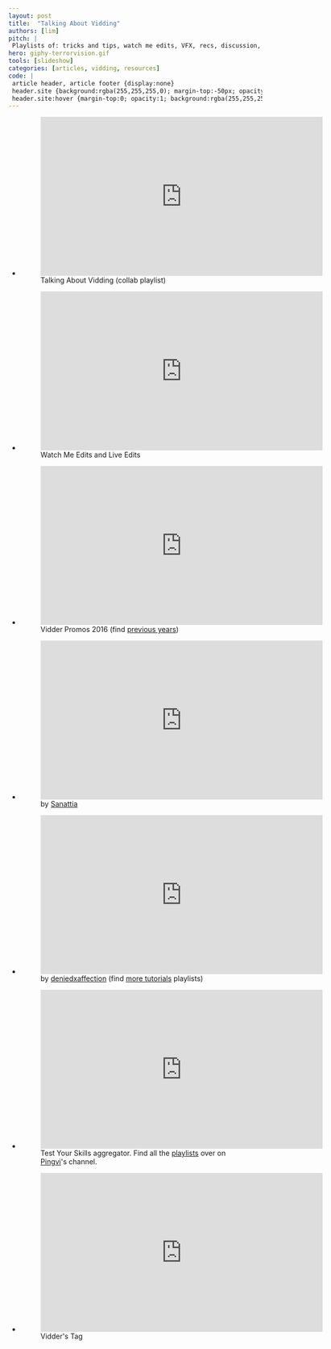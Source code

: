 ```yaml
---
layout: post
title:  "Talking About Vidding"
authors: [lim]
pitch: |
 Playlists of: tricks and tips, watch me edits, VFX, recs, discussion, and vidder tag.
hero: giphy-terrorvision.gif
tools: [slideshow]
categories: [articles, vidding, resources]
code: |
 article header, article footer {display:none}
 header.site {background:rgba(255,255,255,0); margin-top:-50px; opacity:0; transition: all 2s ease}
 header.site:hover {margin-top:0; opacity:1; background:rgba(255,255,255,0.95)}
---
```



<div class="slideshow dark">
<ul class="slides">
<li>
	<figure class="video">
	<iframe width="560" height="315" src="https://www.youtube.com/embed/videoseries?list=PLliE8mqiSLjwoQ7sXRXkd-JEmFhtIfaur" frameborder="0" allowfullscreen></iframe>
	<figcaption>Talking About Vidding (collab playlist)</figcaption>
	</figure>
</li>
<li>
	<figure class="video">
	<iframe width="560" height="315" src="https://www.youtube.com/embed/videoseries?list=PLliE8mqiSLjxV_zH1qWKjTZP6O12WY3RC" frameborder="0" allowfullscreen></iframe>
	<figcaption>Watch Me Edits and Live Edits</figcaption>
	</figure>
</li>
<li>
	<figure class="video">
	<iframe width="560" height="315" src="https://www.youtube.com/embed/videoseries?list=PLliE8mqiSLjyZMLcdQnhisYVwoi_5suZw" frameborder="0" allowfullscreen></iframe>
	<figcaption>Vidder Promos 2016 (find <a href="https://www.youtube.com/user/blimvisible/playlists?shelf_id=8&view=50&sort=dd">previous years</a>)</figcaption>
	</figure>
</li>
<li>
	<figure class="video">
	<iframe width="560" height="315" src="https://www.youtube.com/embed/videoseries?list=PL6HA824S1lPhLHpGQ1fxusgxt4Kjhk5QC" frameborder="0" allowfullscreen></iframe>
	<figcaption>by <a href="https://www.youtube.com/user/sanattia">Sanattia</a></figcaption>
	</figure>
</li>
<li>
	<figure class="video">
	<iframe width="560" height="315" src="https://www.youtube.com/embed/videoseries?list=PLSv6HN6vDQFssNmNiIN6uVEHekMRZGfec" frameborder="0" allowfullscreen></iframe>
	<figcaption>by <a href="https://www.youtube.com/user/deniedxaffection">deniedxaffection</a> (find <a href="https://www.youtube.com/user/blimvisible/playlists?shelf_id=9&view=50&sort=dd">more tutorials</a> playlists)</figcaption>
	</figure>
</li>
<li>
	<figure class="video">
	<iframe width="560" height="315" src="https://www.youtube.com/embed/videoseries?list=PLliE8mqiSLjza-CtpjXWbginiquw06VwG" frameborder="0" allowfullscreen></iframe>
	<figcaption class="flexcaption">Test Your Skills aggregator. Find all the <a href="https://www.youtube.com/user/smska1995/playlists">playlists</a> over on <a href="https://www.youtube.com/user/smska1995">Pingvi</a>'s channel. </figcaption>
	</figure>
</li>
<li>
	<figure class="video">
	<iframe width="560" height="315" src="https://www.youtube.com/embed/videoseries?list=PLliE8mqiSLjwR2PBB4BDHonTmayOdzM0a" frameborder="0" allowfullscreen></iframe>
	<figcaption class="flexcaption">Vidder's Tag</figcaption>
	</figure>
</li>
</ul>
</div>
